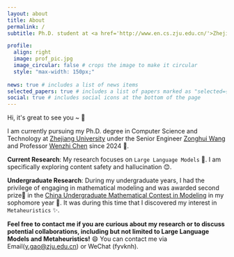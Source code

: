 ```yaml
---
layout: about
title: About
permalink: /
subtitle: Ph.D. student at <a href='http://www.en.cs.zju.edu.cn/'>Zhejiang University</a>

profile:
  align: right
  image: prof_pic.jpg
  image_circular: false # crops the image to make it circular
  style: "max-width: 150px;"
  
news: true # includes a list of news items
selected_papers: true # includes a list of papers marked as "selected={true}"
social: true # includes social icons at the bottom of the page
---
```


Hi, it's great to see you ~ 👋

I am currently pursuing my Ph.D. degree in Computer Science and Technology at [Zhejiang University](https://www.zju.edu.cn/english/) under the Senior Engineer [Zonghui Wang](https://person.zju.edu.cn/en/zhwang) and Professor [Wenzhi Chen](https://person.zju.edu.cn/en/0092215) since 2024 🤗.

**Current Research**: My research focuses on `Large Language Models` 🤖. I am specifically exploring content safety and hallucination 😊.

**Undergraduate Research**: During my undergraduate years, I had the privilege of engaging in mathematical modeling and was awarded second prize🥈 in the [China Undergraduate Mathematical Contest in Modeling](https://en.mcm.edu.cn/) in my sophomore year 🎉. It was during this time that I discovered my interest in `Metaheuristics` ✨.

**Feel free to contact me if you are curious about my research or to discuss potential collaborations, including but not limited to Large Language Models and Metaheuristics!** 😄 You can contact me via Email(y.gao@zju.edu.cn) or WeChat (fyvknh).
